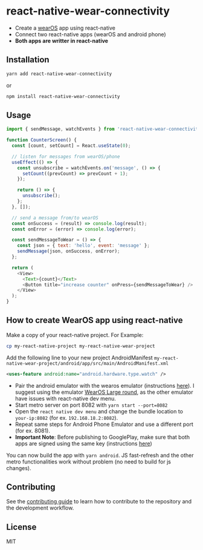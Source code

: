 # react-native-wear-connectivity

- Create a [wearOS][1] app using react-native
- Connect two react-native apps (wearOS and android phone)
- **Both apps are writter in react-native**

[1]: https://wearos.google.com

## Installation

```sh
yarn add react-native-wear-connectivity
```

or

```sh
npm install react-native-wear-connectivity
```

## Usage

```js
import { sendMessage, watchEvents } from 'react-native-wear-connectivity';

function CounterScreen() {
  const [count, setCount] = React.useState(0);

  // listen for messages from wearOS/phone
  useEffect(() => {
    const unsubscribe = watchEvents.on('message', () => {
      setCount((prevCount) => prevCount + 1);
    });

    return () => {
      unsubscribe();
    };
  }, []);

  // send a message from/to wearOS
  const onSuccess = (result) => console.log(result);
  const onError = (error) => console.log(error);

  const sendMessageToWear = () => {
    const json = { text: 'hello', event: 'message' };
    sendMessage(json, onSuccess, onError);
  };

  return (
    <View>
      <Text>{count}</Text>
      <Button title="increase counter" onPress={sendMessageToWear} />
    </View>
  );
}
```

## How to create WearOS app using react-native

Make a copy of your react-native project. For Example:

```bash
cp my-react-native-project my-react-native-wear-project
```

Add the following line to your new project AndroidManifest `my-react-native-wear-project/android/app/src/main/AndroidManifest.xml`

```xml
<uses-feature android:name="android.hardware.type.watch" />
```

- Pair the android emulator with the wearos emulator (instructions [here][21]). I suggest using the emulator [WearOS Large round][22], as the other emulator have issues with react-native dev menu.
- Start metro server on port 8082 with `yarn start --port=8082`
- Open the `react native dev menu` and change the bundle location to `your-ip:8082` (for ex. `192.168.18.2:8082`).
- Repeat same steps for Android Phone Emulator and use a different port (for ex. 8081).
- **Important Note**: Before publishing to GooglePlay, make sure that both apps are signed using the same key (instructions [here][20])

You can now build the app with `yarn android`. JS fast-refresh and the other metro functionalities work without problem (no need to build for js changes).

[20]: https://reactnative.dev/docs/next/signed-apk-android
[21]: https://developer.android.com/training/wearables/get-started/connect-phone
[22]: https://gist.github.com/assets/24992535/f6cb9f84-dc50-492b-963d-6d9e9396f451 'wear os large round'

## Contributing

See the [contributing guide](CONTRIBUTING.md) to learn how to contribute to the repository and the development workflow.

## License

MIT
